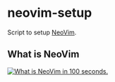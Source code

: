 # neovim-setup

Script to setup [NeoVim](https://neovim.io/).

## What is NeoVim

[![What is NeoVim in 100 seconds.](http://i3.ytimg.com/vi/c4OyfL5o7DU?si=Gcs03T1IxUziq_lA/hqdefault.jpg)](https://youtu.be/c4OyfL5o7DU?si=Gcs03T1IxUziq_lA)


